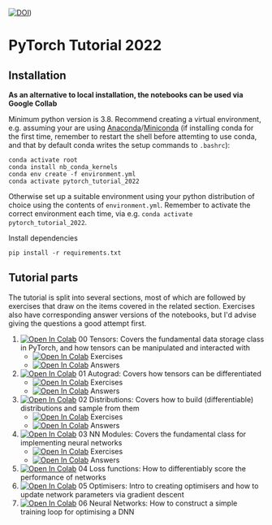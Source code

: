 [![DOI](https://zenodo.org/badge/DOI/10.5281/zenodo.7318036.svg)](https://doi.org/10.5281/zenodo.7318036))

# PyTorch Tutorial 2022

## Installation

**As an alternative to local installation, the notebooks can be used via Google Collab**

Minimum python version is 3.8. Recommend creating a virtual environment, e.g. assuming your are using [Anaconda](https://www.anaconda.com/products/individual)/[Miniconda](https://docs.conda.io/en/latest/miniconda.html) (if installing conda for the first time, remember to restart the shell before attemting to use conda, and that by default conda writes the setup commands to `.bashrc`):

```
conda activate root
conda install nb_conda_kernels
conda env create -f environment.yml
conda activate pytorch_tutorial_2022
```

Otherwise set up a suitable environment using your python distribution of choice using the contents of `environment.yml`. Remember to activate the correct environment each time, via e.g. `conda activate pytorch_tutorial_2022`.

Install dependencies

```
pip install -r requirements.txt
```

## Tutorial parts

The tutorial is split into several sections, most of which are followed by exercises that draw on the items covered in the  related section. Exercises also have corresponding answer versions of the notebooks, but I'd advise giving the questions a good attempt first.

1. [![Open In Colab](https://colab.research.google.com/assets/colab-badge.svg)](https://colab.research.google.com/github/GilesStrong/pytorch_tutorial_2022/blob/main/notebooks/00_Tensors.ipynb) 00 Tensors: Covers the fundamental data storage class in PyTorch, and how tensors can be manipulated and interacted with
    - [![Open In Colab](https://colab.research.google.com/assets/colab-badge.svg)](https://colab.research.google.com/github/GilesStrong/pytorch_tutorial_2022/blob/main/notebooks/00_Tensors_exercises.ipynb) Exercises
    - [![Open In Colab](https://colab.research.google.com/assets/colab-badge.svg)](https://colab.research.google.com/github/GilesStrong/pytorch_tutorial_2022/blob/main/notebooks/00_Tensors_exercises_answers.ipynb) Answers
1. [![Open In Colab](https://colab.research.google.com/assets/colab-badge.svg)](https://colab.research.google.com/github/GilesStrong/pytorch_tutorial_2022/blob/main/notebooks/01_autograd.ipynb) 01 Autograd: Covers how tensors can be differentiated
    - [![Open In Colab](https://colab.research.google.com/assets/colab-badge.svg)](https://colab.research.google.com/github/GilesStrong/pytorch_tutorial_2022/blob/main/notebooks/01_autograd_exercises.ipynb) Exercises
    - [![Open In Colab](https://colab.research.google.com/assets/colab-badge.svg)](https://colab.research.google.com/github/GilesStrong/pytorch_tutorial_2022/blob/main/notebooks/01_autograd_exercises_answers.ipynb) Answers
1. [![Open In Colab](https://colab.research.google.com/assets/colab-badge.svg)](https://colab.research.google.com/github/GilesStrong/pytorch_tutorial_2022/blob/main/notebooks/02_distributions.ipynb) 02 Distributions: Covers how to build (differentiable) distributions and sample from them
    - [![Open In Colab](https://colab.research.google.com/assets/colab-badge.svg)](https://colab.research.google.com/github/GilesStrong/pytorch_tutorial_2022/blob/main/notebooks/02_distributions_exercises.ipynb) Exercises
    - [![Open In Colab](https://colab.research.google.com/assets/colab-badge.svg)](https://colab.research.google.com/github/GilesStrong/pytorch_tutorial_2022/blob/main/notebooks/02_distributions_exercises_answers.ipynb) Answers
1. [![Open In Colab](https://colab.research.google.com/assets/colab-badge.svg)](https://colab.research.google.com/github/GilesStrong/pytorch_tutorial_2022/blob/main/notebooks/03_nn-Module.ipynb) 03 NN Modules: Covers the fundamental class for implementing neural networks
    - [![Open In Colab](https://colab.research.google.com/assets/colab-badge.svg)](https://colab.research.google.com/github/GilesStrong/pytorch_tutorial_2022/blob/main/notebooks/03_nn-Module_exercises.ipynb) Exercises
    - [![Open In Colab](https://colab.research.google.com/assets/colab-badge.svg)](https://colab.research.google.com/github/GilesStrong/pytorch_tutorial_2022/blob/main/notebooks/03_nn-Module_exercises_answers.ipynb) Answers
1. [![Open In Colab](https://colab.research.google.com/assets/colab-badge.svg)](https://colab.research.google.com/github/GilesStrong/pytorch_tutorial_2022/blob/main/notebooks/04_losses.ipynb) 04 Loss functions: How to differentiably score the performance of networks
1. [![Open In Colab](https://colab.research.google.com/assets/colab-badge.svg)](https://colab.research.google.com/github/GilesStrong/pytorch_tutorial_2022/blob/main/notebooks/05_optimisers.ipynb) 05 Optimisers: Intro to creating optimisers and how to update network parameters via gradient descent
1. [![Open In Colab](https://colab.research.google.com/assets/colab-badge.svg)](https://colab.research.google.com/github/GilesStrong/pytorch_tutorial_2022/blob/main/notebooks/06_neural_network.ipynb) 06 Neural Networks: How to construct a simple training loop for optimising a DNN
